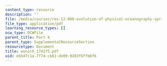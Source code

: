 ```yaml
---
content_type: resource
description: ''
file: /media/courses/res-12-000-evolution-of-physical-oceanography-spring-2007/eb547c1a7f74cb81de099283fbffb6f6_wunsch_174175.pdf
file_type: application/pdf
learning_resource_types: []
ocw_type: OCWFile
parent_title: Part 4
parent_type: SupplementalResourceSection
resourcetype: Document
title: wunsch_174175.pdf
uid: eb547c1a-7f74-cb81-de09-9283fbffb6f6
---
```

